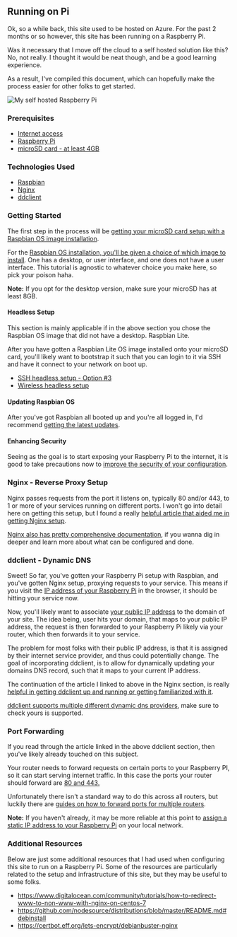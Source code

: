 ## Running on Pi

Ok, so a while back, this site used to be hosted on Azure. For the past 2 months or so however, this site has been running on a Raspberry Pi.

Was it necessary that I move off the cloud to a self hosted solution like this? No, not really. I thought it would be neat though, and be a good learning experience.

As a result, I've compiled this document, which can hopefully make the process easier for other folks to get started.

![My self hosted Raspberry Pi](/images/self-hosted-raspberry-pi.gif)

### Prerequisites

- [Internet access](https://en.wikipedia.org/wiki/Internet_access)
- [Raspberry Pi](https://www.raspberrypi.org/)
- [microSD card - at least 4GB](https://www.raspberrypi.org/documentation/installation/sd-cards.md)

###  Technologies Used

- [Raspbian](https://www.raspbian.org/)
- [Nginx](https://nginx.org/en/)
- [ddclient](https://ddclient.net/)

### Getting Started

The first step in the process will be [getting your microSD card setup with a Raspbian OS image installation](https://www.raspberrypi.org/documentation/installation/installing-images/README.md).

For the [Raspbian OS installation, you'll be given a choice of which image to install](https://www.raspberrypi.org/downloads/raspberry-pi-os/). One has a desktop, or user interface, and one does not have a user interface. This tutorial is agnostic to whatever choice you make here, so pick your poison haha.

**Note:** If you opt for the desktop version, make sure your microSD has at least 8GB.

#### Headless Setup

This section is mainly applicable if in the above section you chose the Raspbian OS image that did not have a desktop. Raspbian Lite.

After you have gotten a Raspbian Lite OS image installed onto your microSD card, you'll likely want to bootstrap it such that you can login to it via SSH and have it connect to your network on boot up.

- [SSH headless setup - Option #3](https://www.raspberrypi.org/documentation/remote-access/ssh/README.md)
- [Wireless headless setup](https://www.raspberrypi.org/documentation/configuration/wireless/headless.md)

#### Updating Raspbian OS

After you've got Raspbian all booted up and you're all logged in, I'd recommend [getting the latest updates](https://www.raspberrypi.org/documentation/raspbian/updating.md).

#### Enhancing Security

Seeing as the goal is to start exposing your Raspberry Pi to the internet, it is good to take precautions now to [improve the security of your configuration](https://www.raspberrypi.org/documentation/configuration/security.md).

### Nginx - Reverse Proxy Setup

Nginx passes requests from the port it listens on, typically 80 and/or 443, to 1 or more of your services running on different ports. I won't go into detail here on getting this setup, but I found a really [helpful article that aided me in getting Nginx setup](https://engineerworkshop.com/2019/01/16/setup-an-nginx-reverse-proxy-on-a-raspberry-pi-or-any-other-debian-os/).

[Nginx also has pretty comprehensive documentation](https://nginx.org/en/docs/), if you wanna dig in deeper and learn more about what can be configured and done.

### ddclient - Dynamic DNS

Sweet! So far, you've gotten your Raspberry Pi setup with Raspbian, and you've gotten Nginx setup, proxying requests to your service. This means if you visit the [IP address of your Raspberry Pi](https://www.raspberrypi.org/documentation/remote-access/ip-address.md) in the browser, it should be hitting your service now.

Now, you'll likely want to associate [your public IP address](https://www.whatismypublicip.com/) to the domain of your site. The idea being, user hits your domain, that maps to your public IP address, the request is then forwarded to your Raspberry Pi likely via your router, which then forwards it to your service.

The problem for most folks with their public IP address, is that it is assigned by their internet service provider, and thus could potentially change. The goal of incorporating ddclient, is to allow for dynamically updating your domains DNS record, such that it maps to your current IP address.

The continuation of the article I linked to above in the Nginx section, is really [helpful in getting ddclient up and running or getting familiarized with it](https://engineerworkshop.com/2019/11/12/connecting-your-raspberry-pi-web-server-to-the-internet/).

[ddclient supports multiple different dynamic dns providers](https://ddclient.net/protocols.html), make sure to check yours is supported.

### Port Forwarding

If you read through the article linked in the above ddclient section, then you've likely already touched on this subject.

Your router needs to forward requests on certain ports to your Raspberry PI, so it can start serving internet traffic. In this case the ports your router should forward are [80 and 443.](https://en.wikipedia.org/wiki/List_of_TCP_and_UDP_port_numbers#Well-known_ports)

Unfortunately there isn't a standard way to do this across all routers, but luckily there are [guides on how to forward ports for multiple routers](https://portforward.com/router.htm).

**Note:** If you haven't already, it may be more reliable at this point to [assign a static IP address to your Raspberry Pi](https://www.raspberrypi.org/documentation/configuration/tcpip/README.md) on your local network.

### Additional Resources

Below are just some additional resources that I had used when configuring this site to run on a Raspberry Pi.  Some of the resources are particularly related to the setup and infrastructure of this site, but they may be useful to some folks.

- https://www.digitalocean.com/community/tutorials/how-to-redirect-www-to-non-www-with-nginx-on-centos-7
- https://github.com/nodesource/distributions/blob/master/README.md#debinstall
- https://certbot.eff.org/lets-encrypt/debianbuster-nginx